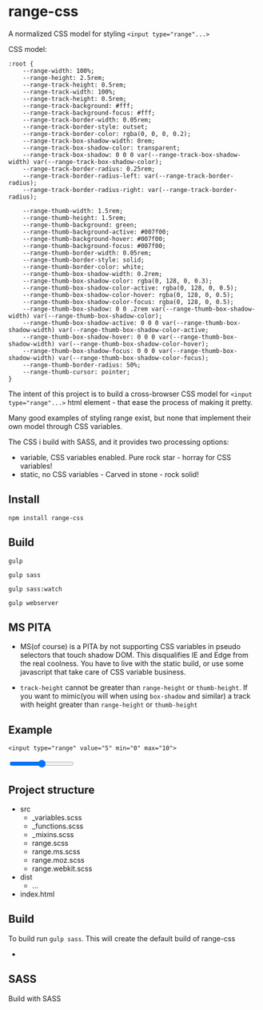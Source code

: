 # range-css

A normalized CSS model for styling `<input type="range"...>` 

CSS model: 

    :root {
        --range-width: 100%;
        --range-height: 2.5rem;
        --range-track-height: 0.5rem;
        --range-track-width: 100%;
        --range-track-height: 0.5rem;
        --range-track-background: #fff;
        --range-track-background-focus: #fff;
        --range-track-border-width: 0.05rem;
        --range-track-border-style: outset;
        --range-track-border-color: rgba(0, 0, 0, 0.2);
        --range-track-box-shadow-width: 0rem;
        --range-track-box-shadow-color: transparent;
        --range-track-box-shadow: 0 0 0 var(--range-track-box-shadow-width) var(--range-track-box-shadow-color);
        --range-track-border-radius: 0.25rem;
        --range-track-border-radius-left: var(--range-track-border-radius);
        --range-track-border-radius-right: var(--range-track-border-radius);

        --range-thumb-width: 1.5rem;
        --range-thumb-height: 1.5rem;
        --range-thumb-background: green;
        --range-thumb-background-active: #007f00;
        --range-thumb-background-hover: #007f00;
        --range-thumb-background-focus: #007f00;
        --range-thumb-border-width: 0.05rem;
        --range-thumb-border-style: solid;
        --range-thumb-border-color: white;
        --range-thumb-box-shadow-width: 0.2rem;
        --range-thumb-box-shadow-color: rgba(0, 128, 0, 0.3);
        --range-thumb-box-shadow-color-active: rgba(0, 128, 0, 0.5);
        --range-thumb-box-shadow-color-hover: rgba(0, 128, 0, 0.5);
        --range-thumb-box-shadow-color-focus: rgba(0, 128, 0, 0.5);
        --range-thumb-box-shadow: 0 0 .2rem var(--range-thumb-box-shadow-width) var(--range-thumb-box-shadow-color);
        --range-thumb-box-shadow-active: 0 0 0 var(--range-thumb-box-shadow-width) var(--range-thumb-box-shadow-color-active;
        --range-thumb-box-shadow-hover: 0 0 0 var(--range-thumb-box-shadow-width) var(--range-thumb-box-shadow-color-hover);
        --range-thumb-box-shadow-focus: 0 0 0 var(--range-thumb-box-shadow-width) var(--range-thumb-box-shadow-color-focus);
        --range-thumb-border-radius: 50%;
        --range-thumb-cursor: pointer;
    }

The intent of this project is to build a cross-browser CSS model for `<input type="range"...>` html element - that ease the process of making it pretty.

Many good examples of styling range exist, but none that implement their own model through CSS variables. 

The CSS i build with SASS, and it provides two processing options:

 - variable, CSS variables enabled. Pure rock star - horray for CSS variables!
 - static, no CSS variables - Carved in stone - rock solid!

## Install 
`npm install range-css` 

## Build

`gulp` 

`gulp sass` 

`gulp sass:watch` 

`gulp webserver` 



## MS PITA
 - MS(of course) is a PITA by not supporting CSS variables in pseudo selectors that touch shadow DOM. This disqualifies IE and Edge from the real coolness. You have to live with the static build, or use some javascript that take care of CSS variable business. 

 - `track-height` cannot be greater than `range-height` or `thumb-height`. If you want to mimic(you will when using `box-shadow` and similar) a track with height greater than `range-height` or `thumb-height`


## Example
`<input type="range" value="5" min="0" max="10">`

<input type="range" value="5" min="0" max="10">




## Project structure

 - src
   - _variables.scss
   - _functions.scss
   - _mixins.scss
   - range.scss
   - range.ms.scss
   - range.moz.scss
   - range.webkit.scss
 - dist
   - ...
 - index.html

## Build 
To build run `gulp sass`. This will create the default build of range-css 

 -  



## SASS
Build with SASS 


